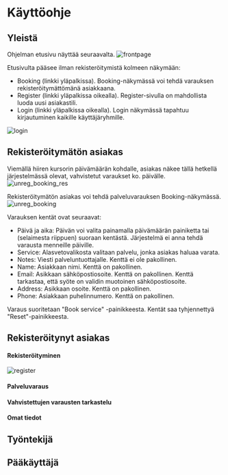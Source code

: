 # Käyttöohje

## Yleistä

Ohjelman etusivu näyttää seuraavalta.
![frontpage](https://github.com/sokkanen/TSOHA_OL_Booking/blob/master/documentation/Images/frontpage.jpg)

Etusivulta pääsee ilman rekisteröitymistä kolmeen näkymään:
* Booking (linkki yläpalkissa). Booking-näkymässä voi tehdä varauksen rekisteröitymättömänä asiakkaana.
* Register (linkki yläpalkissa oikealla). Register-sivulla on mahdollista luoda uusi asiakastili.
* Login (linkki yläpalkissa oikealla). Login näkymässä tapahtuu kirjautuminen kaikille käyttäjäryhmille.

![login](https://github.com/sokkanen/TSOHA_OL_Booking/blob/master/documentation/Images/login.jpg)

## Rekisteröitymätön asiakas

Viemällä hiiren kursorin päivämäärän kohdalle, asiakas näkee tällä hetkellä järjestelmässä olevat, vahvistetut varaukset ko. päivälle.
![unreg_booking_res](https://github.com/sokkanen/TSOHA_OL_Booking/blob/master/documentation/Images/unreg_booking_res.jpg)

Rekisteröitymätön asiakas voi tehdä palveluvarauksen Booking-näkymässä.
![unreg_booking](https://github.com/sokkanen/TSOHA_OL_Booking/blob/master/documentation/Images/unreg_booking.jpg)

Varauksen kentät ovat seuraavat:
* Päivä ja aika: Päivän voi valita painamalla päivämäärän painiketta tai (selaimesta riippuen) suoraan kentästä. Järjestelmä ei anna tehdä varausta menneille päiville.
* Service: Alasvetovalikosta valitaan palvelu, jonka asiakas haluaa varata.
* Notes: Viesti palveluntuottajalle. Kenttä ei ole pakollinen.
* Name: Asiakkaan nimi. Kenttä on pakollinen.
* Email: Asikkaan sähköpostiosoite. Kenttä on pakollinen. Kenttä tarkastaa, että syöte on validin muotoinen sähköpostiosoite.
* Address: Asikkaan osoite. Kenttä on pakollinen.
* Phone: Asiakkaan puhelinnumero. Kenttä on pakollinen.

Varaus suoritetaan "Book service" -painikkeesta. Kentät saa tyhjennettyä "Reset"-painikkeesta.

## Rekisteröitynyt asiakas

#### Rekisteröityminen

![register](https://github.com/sokkanen/TSOHA_OL_Booking/blob/master/documentation/Images/register.jpg)

#### Palveluvaraus

#### Vahvistettujen varausten tarkastelu

#### Omat tiedot

## Työntekijä

## Pääkäyttäjä

